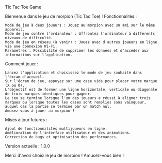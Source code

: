 Tic Tac Toe Game

Bienvenue dans le jeu de morpion (Tic Tac Toe) !
Fonctionnalités :

    Mode de jeu à deux joueurs : Jouez au morpion avec un ami sur le même appareil.
    Mode de jeu contre l'ordinateur : Affrontez l'ordinateur à différents niveaux de difficulté.
    Mode de jeu en réseau (à venir) : Jouez avec d'autres joueurs en ligne via une connexion Wi-Fi.
    Paramètres : Possibilité de supprimer les données et d'accéder aux informations sur l'application.

Comment jouer :

    Lancez l'application et choisissez le mode de jeu souhaité dans l'écran d'accueil.
    Sur l'écran de jeu, appuyez sur une case vide pour placer votre marque (X ou O).
    L'objectif est de former une ligne horizontale, verticale ou diagonale de trois marques identiques pour gagner.
    Le jeu se termine lorsque l'un des joueurs a réussi à aligner trois marques ou lorsque toutes les cases sont remplies sans vainqueur, auquel cas la partie se termine par un match nul.
    Amusez-vous à jouer au morpion !

Mises à jour futures :

    Ajout de fonctionnalités multijoueurs en ligne.
    Amélioration de l'interface utilisateur et des animations.
    Correction de bugs et optimisation des performances.

Version actuelle : 1.0.0


Merci d'avoir choisi le jeu de morpion ! Amusez-vous bien !
